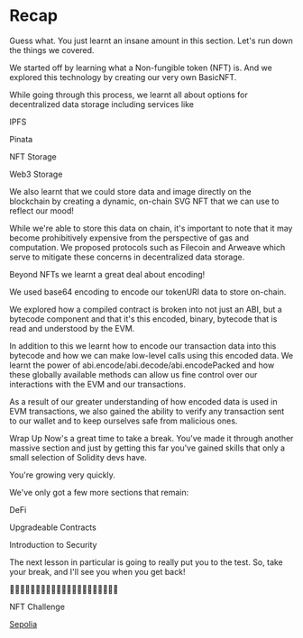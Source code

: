 # Recap
Guess what. You just learnt an insane amount in this section. Let's run down the things we covered.

We started off by learning what a Non-fungible token (NFT) is. And we explored this technology by creating our very own BasicNFT.


While going through this process, we learnt all about options for decentralized data storage including services like

IPFS

Pinata

NFT Storage

Web3 Storage

We also learnt that we could store data and image directly on the blockchain by creating a dynamic, on-chain SVG NFT that we can use to reflect our mood!


While we're able to store this data on chain, it's important to note that it may become prohibitively expensive from the perspective of gas and computation. We proposed protocols such as Filecoin and Arweave which serve to mitigate these concerns in decentralized data storage.

Beyond NFTs we learnt a great deal about encoding!

We used base64 encoding to encode our tokenURI data to store on-chain.

We explored how a compiled contract is broken into not just an ABI, but a bytecode component and that it's this encoded, binary, bytecode that is read and understood by the EVM.

In addition to this we learnt how to encode our transaction data into this bytecode and how we can make low-level calls using this encoded data. We learnt the power of abi.encode/abi.decode/abi.encodePacked and how these globally available methods can allow us fine control over our interactions with the EVM and our transactions.

As a result of our greater understanding of how encoded data is used in EVM transactions, we also gained the ability to verify any transaction sent to our wallet and to keep ourselves safe from malicious ones.


Wrap Up
Now's a great time to take a break. You've made it through another massive section and just by getting this far you've gained skills that only a small selection of Solidity devs have.

You're growing very quickly.

We've only got a few more sections that remain:

DeFi

Upgradeable Contracts

Introduction to Security

The next lesson in particular is going to really put you to the test. So, take your break, and I'll see you when you get back!

🎊🎊🎊🎊🎊🎊🎊🎊🎊🎊🎊🎊🎊🎊🎊🎊🎊🎊🎊🎊🎊

NFT Challenge

[Sepolia](https://sepolia.etherscan.io/address/0x93c7A945af9c453a8c932bf47683B5eB8C2F8792#code)

